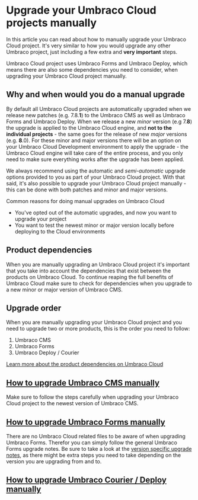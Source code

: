 # Upgrade your Umbraco Cloud projects manually

In this article you can read about how to manually upgrade your Umbraco Cloud project. It's very similar to how you would upgrade any other Umbraco project, just including a few extra and **very important** steps. 

Umbraco Cloud project uses Umbraco Forms and Umbraco Deploy, which means there are also some dependencies you need to consider, when upgrading your Umbraco Cloud project manually.

## Why and when would you do a manual upgrade

By default all Umbraco Cloud projects are automatically upgraded when we release new patches (e.g. 7.8.**1**) to the Umbraco CMS as well as Umbraco Forms and Umbraco Deploy. When we release a new *minor* version (e.g 7.**8**) the upgrade is applied to the Umbraco Cloud engine, and **not to the individual projects** - the same goes for the release of new *major* versions (e.g. **8**.0). For these minor and major versions there will be an option on your Umbraco Cloud Development environment to apply the upgrade - the Umbraco Cloud engine will take care of the entire process, and you only need to make sure everything works after the upgrade has been applied.

We always recommend using the automatic and *semi-automatic* upgrade options provided to you as part of your Umbraco Cloud project. With that said, it's also possible to upgrade your Umbraco Cloud project manually - this can be done with both patches and minor and major versions. 

Common reasons for doing manual upgrades on Umbraco Cloud

* You've opted out of the automatic upgrades, and now you want to upgrade your project
* You want to test the newest minor or major version locally before deploying to the Cloud environments

## Product dependencies

When you are manually upgrading an Umbraco Cloud project it's important that you take into account the dependencies that exist between the products on Umbraco Cloud. To continue reaping the full benefits of Umbraco Cloud make sure to check for dependencies when you upgrade to a new minor or major version of Umbraco CMS.

## Upgrade order

When you are manually upgrading your Umbraco Cloud project and you need to upgrade two or more products, this is the order you need to follow:

1. Umbraco CMS
2. Umbraco Forms
3. Umbraco Deploy / Courier

[Learn more about the product dependencies on Umbraco Cloud](../Product-Dependencies)

## [How to upgrade Umbraco CMS manually](Manual-CMS-upgrade.md)

Make sure to follow the steps carefully when upgrading your Umbraco Cloud project to the newest version of Umbraco CMS.

## [How to upgrade Umbraco Forms manually](https://our.umbraco.org/documentation/Add-ons/UmbracoForms/Installation/ManualUpgrade)

There are no Umbraco Cloud related files to be aware of when upgrading Umbraco Forms. Therefor you can simply follow the general Umbraco Forms upgrade notes. Be sure to take a look at the [version specific upgrade notes](https://our.umbraco.org/documentation/Add-ons/UmbracoForms/Installation/Version-Specific), as there might be extra steps you need to take depending on the version you are upgrading from and to.

## [How to upgrade Umbraco Courier / Deploy manually](Manual-Deploy-and-Courier-Upgrade)